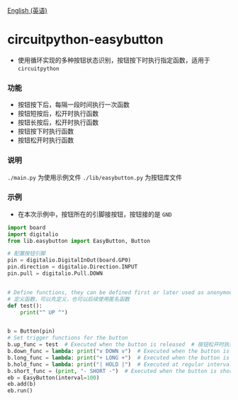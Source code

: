 [English (英语)](./README.md)
# circuitpython-easybutton
- 使用循环实现的多种按钮状态识别，按钮按下时执行指定函数，适用于 `circuitpython`

### 功能
- 按钮按下后，每隔一段时间执行一次函数
- 按钮短按后，松开时执行函数
- 按钮长按后，松开时执行函数
- 按钮按下时执行函数
- 按钮松开时执行函数

### 说明
`./main.py` 为使用示例文件
`./lib/easybutton.py` 为按钮库文件

### 示例
- 在本次示例中，按钮所在的引脚接按钮，按钮接的是 `GND`

```python
import board
import digitalio
from lib.easybutton import EasyButton, Button

# 配置按钮引脚
pin = digitalio.DigitalInOut(board.GP0)
pin.direction = digitalio.Direction.INPUT
pin.pull = digitalio.Pull.DOWN


# Define functions, they can be defined first or later used as anonymous functions
# 定义函数，可以先定义，也可以后续使用匿名函数
def test():
    print("^ UP ^")


b = Button(pin)
# Set trigger functions for the button
b.up_func = test  # Executed when the button is released  # 按钮松开时执行函数
b.down_func = lambda: print("v DOWN v")  # Executed when the button is pressed  # 按钮按下时执行
b.long_func = lambda: print("+ LONG +")  # Executed when the button is long pressed and released  # 按钮长按后，松开时执行
b.hold_func = lambda: print("| HOLD |")  # Executed at regular intervals after the button is pressed  # 按钮按下后，每隔一段时间执行一次
b.short_func = (print, "- SHORT -")  # Executed when the button is short pressed and released  # 按钮短按后，松开时执行
eb = EasyButton(interval=100)
eb.add(b)
eb.run()
```
